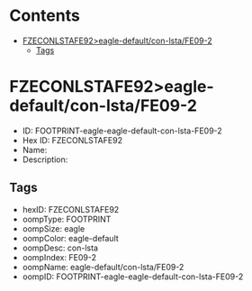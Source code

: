 



Contents
========

* [FZECONLSTAFE92>eagle-default/con-lsta/FE09-2](#fzeconlstafe92eagle-defaultcon-lstafe09-2)
	* [Tags](#tags)

# FZECONLSTAFE92>eagle-default/con-lsta/FE09-2

- ID: FOOTPRINT-eagle-eagle-default-con-lsta-FE09-2
- Hex ID: FZECONLSTAFE92
- Name: 
- Description: 

## Tags

- hexID: FZECONLSTAFE92
- oompType: FOOTPRINT
- oompSize: eagle
- oompColor: eagle-default
- oompDesc: con-lsta
- oompIndex: FE09-2
- oompName: eagle-default/con-lsta/FE09-2
- oompID: FOOTPRINT-eagle-eagle-default-con-lsta-FE09-2

